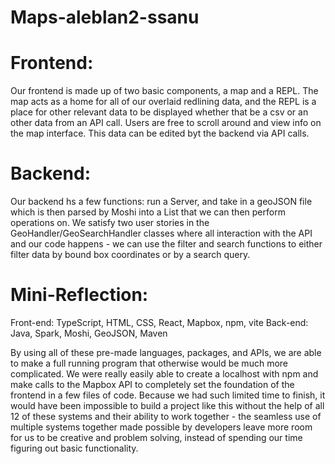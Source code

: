 # Maps-aleblan2-ssanu

# Frontend:

Our frontend is made up of two basic components, a map and a REPL. The map acts as a home for all of our overlaid
redlining data, and the REPL is a place for other relevant data to be displayed whether that be a csv or an other
data from an API call. Users are free to scroll around and view info on the map interface. This data can be edited
byt the backend via API calls.

# Backend:

Our backend hs a few functions: run a Server, and take in a geoJSON file which is then parsed by Moshi into a
List<Feature> that we can then perform operations on. We satisfy two user stories in the GeoHandler/GeoSearchHandler classes 
where all interaction with the API and our code happens - we can use the filter and search functions to either filter
data by bound box coordinates or by a search query.

# Mini-Reflection:

Front-end: TypeScript, HTML, CSS, React, Mapbox, npm, vite
Back-end: Java, Spark, Moshi, GeoJSON, Maven

By using all of these pre-made languages, packages, and APIs, we are able to make a full running program that otherwise would be much more complicated. We were really easily able to create a localhost with npm and make calls to the Mapbox API to completely set the foundation of the frontend in a few files of code. Because we had such limited time to finish, it would have been impossible to build a project like this without the help of all 12 of these systems and their ability to work together - the seamless use of multiple systems together made possible by developers leave more room for us to be creative and problem solving, instead of spending our time figuring out basic functionality.